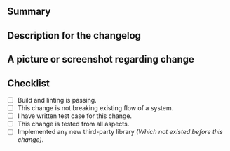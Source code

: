 <!--
Thanks for submitting a pull request!

Please make sure you've read and understood our contributing guidelines;
https://github.com/patilshreyas/NotyKT/blob/master/CONTRIBUTING.md

If this is a bug fix, make sure your description includes "fixes #xxxx", or
"closes #xxxx", where #xxxx is the issue number.

Please provide enough information so that others can review your pull request.
The first three fields are mandatory:
-->

## Summary

<!--
Explain the **motivation** for making this change.
What existing problem does the pull request solve?
-->

## Description for the changelog

<!--
Write a short (one line) summary that describes the changes in this
pull request
-->

## A picture or screenshot regarding change

<!--
This is not mandatory but encouraged
-->

## Checklist

<!--
The current CI workflow will validate code level changes. 
Make sure that `./gradlew build` is passing before raising a PR. If build is failing at linting then just 
execute `./gradlew ktlintFormat` which will reformat code according to our code standards.
Other than this, it's encouraged if you pay attention to the below checklist.
-->

- [ ] Build and linting is passing.
- [ ] This change is not breaking existing flow of a system.
- [ ] I have written test case for this change.
- [ ] This change is tested from all aspects.
- [ ] Implemented any new third-party library _(Which not existed before this change)_.
